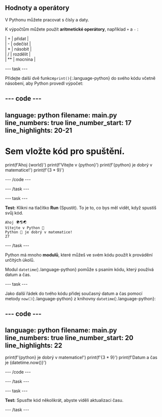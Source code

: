 ## Hodnoty a operátory

V Pythonu můžete pracovat s čísly a daty.

K výpočtům můžete použít **aritmetické operátory**, například `+` a `-`  :

| + | přidat |   
| - | odečíst |   
| * | násobit |   
| / | rozdělit |   
| ** | mocnina |


--- task ---

Přidejte další dvě funkce`print()`{:.language-python} do svého kódu včetně násobení, aby Python provedl výpočet:

--- code ---
---
language: python
filename: main.py
line_numbers: true
line_number_start: 17
line_highlights: 20-21
---
# Sem vložte kód pro spuštění.
print(f'Ahoj {world}')
print(f'Vítejte v {python}')
print(f'{python} je dobrý v matematice!')
print(f'{3 * 9}')

--- /code ---

--- /task ---

--- task ---

**Test:** Klikni na tlačítko **Run** (Spustit). To je to, co bys měl vidět, když spustíš svůj kód.

```
Ahoj 🌍🌎🌏
Vítejte v Python 🐍
Python 🐍 je dobrý v matematice!
27
```

--- /task ---

Python má mnoho **modulů**, které můžeš ve svém kódu použít k provádění určitých úkolů.

Modul `datetime`{:.language-python} pomůže s psaním kódu, který používá datum a čas.

--- task ---

Jako další řádek do tvého kódu přidej současný datum a čas pomocí metody `now()`{:.language-python} z knihovny `datetime`{:.language-python}:

--- code ---
---
language: python
filename: main.py
line_numbers: true
line_number_start: 20
line_highlights: 22
---

print(f'{python} je dobrý v matematice!')
print(f'{3 * 9}')
print(f'Datum a čas je {datetime.now()}')

--- /code ---

--- /task ---

--- task ---

**Test:** Spusťte kód několikrát, abyste viděli aktualizaci času.

--- /task ---


